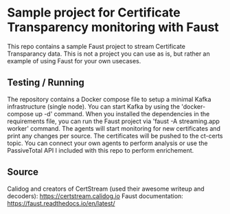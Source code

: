 Sample project for Certificate Transparency monitoring with Faust
===================================

This repo contains a sample Faust project to stream Certificate Transparancy data. This is not a project you can use as is, but rather an example of using Faust for your own usecases.

## Testing / Running 
The repository contains a Docker compose file to setup a minimal Kafka infrastructure (single node). You can start Kafka by using the 'docker-compose up -d' command. When you installed the dependencies in the requirements file, you can run the Faust project via 'faust -A streaming.app worker' command. The agents will start monitoring for new certificates and print any changes per source. The certificates will be pushed to the ct-certs topic. You can connect your own agents to perform analysis or use the PassiveTotal API I included with this repo to perform enrichement.

## Source
Calidog and creators of CertStream (used their awesome writeup and decoders): https://certstream.calidog.io
Faust documentation: https://faust.readthedocs.io/en/latest/